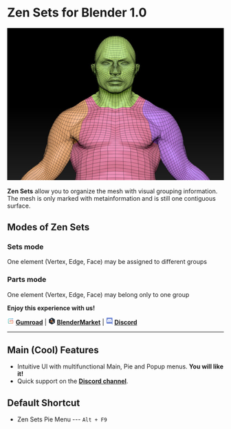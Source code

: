 # Zen Sets for Blender 1.0

![IntroSets](img/IntroSets.png)

**Zen Sets** allow you to organize the mesh with visual grouping information. The mesh is only marked with metainformation and is still one contiguous surface.

## Modes of Zen Sets
### Sets mode
One element (Vertex, Edge, Face) may be assigned to different groups

### Parts mode
One element (Vertex, Edge, Face) may belong only to one group

**Enjoy this experience with us!**

![Gumroad](img/icons/services/gumroad-16.png) [**Gumroad**](https://gumroad.com/l/ZenUV) | ![BlenderMarket](img/icons/services/blendermarket-16.png) [**BlenderMarket**](https://www.blendermarket.com/products/zen-uv) | ![Discord](img/icons/services/discord-16.png) [**Discord**](https://discord.gg/wGpFeME)

<!-- blank line -->
----
<!-- blank line -->
## Main (Cool) Features

- Intuitive UI with multifunctional Main, Pie and Popup menus. **You will like it!**
- Quick support on the [**Discord channel**](https://discord.gg/wGpFeME).

## Default Shortcut
- Zen Sets Pie Menu --- `Alt + F9`
